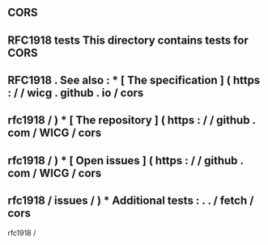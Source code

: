 #
CORS
-
RFC1918
tests
This
directory
contains
tests
for
CORS
-
RFC1918
.
See
also
:
*
[
The
specification
]
(
https
:
/
/
wicg
.
github
.
io
/
cors
-
rfc1918
/
)
*
[
The
repository
]
(
https
:
/
/
github
.
com
/
WICG
/
cors
-
rfc1918
/
)
*
[
Open
issues
]
(
https
:
/
/
github
.
com
/
WICG
/
cors
-
rfc1918
/
issues
/
)
*
Additional
tests
:
.
.
/
fetch
/
cors
-
rfc1918
/

